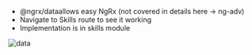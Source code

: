 - @ngrx/dataallows easy NgRx (not covered in details here -> ng-adv)
- Navigate to Skills route to see it working
- Implementation is in skills module

![data](assets/images/ngrx-data.png)